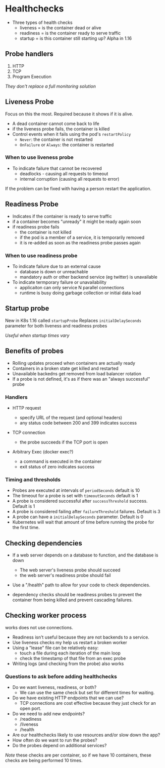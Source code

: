 # Healthchecks

- Three types of health checks
  - liveness = is the container dead or alive
  - readiness = is the container ready to serve traffic
  - startup = is this container still starting up?  Alpha in 1.16

## Probe handlers 

1. HTTP
2. TCP
3. Program Execution

*They don't replace a full monitoring solution*

## Liveness Probe

Focus on this the most.  Required because it shows if it is alive.

- A dead container cannot come back to life
- if the liveness probe fails, the container is killed
- Control events when it fails using the pod's `restartPolicy`
  - `Never`: the container is not restarted
  - `OnFailure` or `Always`: the container is restarted

### When to use liveness probe
- To indicate failure that cannot be recovered
  - deadlocks - causing all requests to timeout
  - internal corruption (causing all requests to error)

If the problem can be fixed with having a person restart the application.

## Readiness Probe
- Indicates if the container is ready to serve traffic
- if a container becomes "unready" it might be ready again soon
- if readiness probe fails
  - the container is not killed
  - if the pod is a member of a service, it is temporarily removed
  - it is re-added as soon as the readiness probe passes again

### When to use readiness probe
- To indicate failure due to an external cause
  - database is down or unreachable
  - mandatory auth or other backend service (eg twitter) is unavailable
- To indicate termporary failure or unavailability
  - applicaiton can only service N parallel connections
  - runtime is busy doing garbage collection or initial data load

## Startup probe

New in K8s 1.16 called `startupProbe`
Replaces `initialDelaySeconds` parameter for both liveness and readiness probes

*Useful when startup times vary*

## Benefits of probes
- Rolling updates proceed when containers are actually ready
- Containers in a broken state get killed and restarted
- Unavailable backedns get removed from load balancer rotation
- If a probe is not defined, it's as if there was an "always successful" probe

### Handlers
- HTTP request
  - specify URL of the request (and optional headers)
  - any status code between 200 and 399 indicates success

- TCP connection
  - the probe succeeds if the TCP port is open

- Arbitrary Exec (docker exec?)
  - a command is executed in the container
  - exit status of zero indicates success

### Timing and thresholds
- Probes are executed at intervals of `periodSeconds` default is 10
- The timeout for a probe is set with `timeoutSeconds` default is 1
- A probe is considered successful after `successThreshold` success.  Default is 1
- A probe is considered failing after `failureThreshold` failures.  Default is 3
- A probe can have a `initialDelaySeconds` parameter. Default is 0
- Kubernetes will wait that amount of time before running the probe for the first time.

## Checking dependencies
- If a web server depends on a database to function, and the database is down
  - The web server's liveness probe should succeed
  - the web server's readiness probe should fail

- Use a "/health" path to allow for your code to check dependencies.
- dependency checks should be readiness probes to prevent the container from being killed and prevent cascading failures.

## Checking worker process
works does not use connections.

- Readiness isn't useful because they are not backends to a service.
- Use liveness checks my help us restart a broken worker
- Using a "lease" file can be relatively easy:
  - touch a file during each iteration of the main loop
  - check the timestamp of that file from an exec probe
- Writing logs (and checking from the probe) also works

### Questions to ask before adding healthchecks
- Do we want liveness, readiness, or both?
  - We can use the same check but set for different times for waiting.
- Do we have existing HTTP endpoints that we can use?
  - TCP connections are cost effective because they just check for an open port.
- Do we need to add new endpoints?
  - /readiness
  - /liveness
  - /health
- Are our healthchecks likely to use resources and/or slow down the app?
- How often do we want to run the probes?
- Do the probes depend on additional services?

*Note* these checks are per container, so if we have 10 containers, these checks are being performed 10 times.
